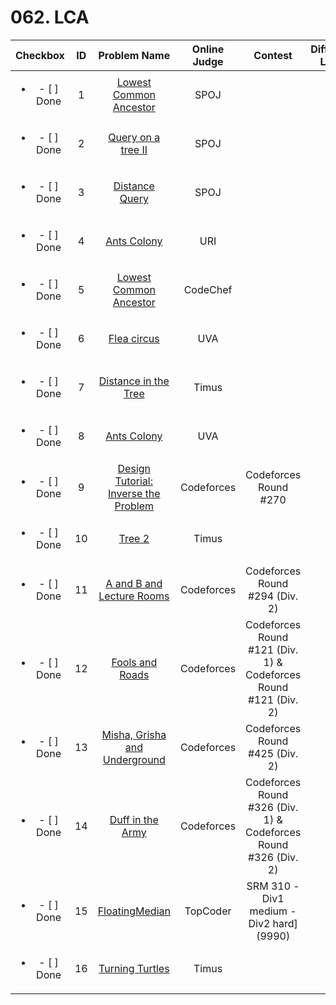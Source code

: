 # 062. LCA


| Checkbox | ID | Problem Name|Online Judge|Contest|Difficulty Level|
|:---:|:---:|:---:|:---:|:---:|:---:|
|<ul><li>- [ ] Done</li></ul>|1|[Lowest Common Ancestor](http://www.spoj.com/problems/LCA/)|SPOJ||1|
|<ul><li>- [ ] Done</li></ul>|2|[Query on a tree II](http://www.spoj.com/problems/QTREE2/)|SPOJ||1|
|<ul><li>- [ ] Done</li></ul>|3|[Distance Query](http://www.spoj.com/problems/DISQUERY/)|SPOJ||2|
|<ul><li>- [ ] Done</li></ul>|4|[Ants Colony](https://www.urionlinejudge.com.br/judge/en/problems/view/1135)|URI||3|
|<ul><li>- [ ] Done</li></ul>|5|[Lowest Common Ancestor](http://www.codechef.com/problems/TALCA)|CodeChef||3|
|<ul><li>- [ ] Done</li></ul>|6|[Flea circus](https://uva.onlinejudge.org/index.php?option=onlinejudge&page=show_problem&problem=1879)|UVA||3|
|<ul><li>- [ ] Done</li></ul>|7|[Distance in the Tree](http://acm.timus.ru/problem.aspx?space=1&num=1471)|Timus||3|
|<ul><li>- [ ] Done</li></ul>|8|[Ants Colony](https://uva.onlinejudge.org/index.php?option=onlinejudge&page=show_problem&problem=3390)|UVA||3|
|<ul><li>- [ ] Done</li></ul>|9|[Design Tutorial: Inverse the Problem](http://codeforces.com/problemset/problem/472/D)|Codeforces|Codeforces Round #270|4|
|<ul><li>- [ ] Done</li></ul>|10|[Tree 2](http://acm.timus.ru/problem.aspx?space=1&num=1752)|Timus||4|
|<ul><li>- [ ] Done</li></ul>|11|[A and B and Lecture Rooms](http://codeforces.com/problemset/problem/519/E)|Codeforces|Codeforces Round #294 (Div. 2)|4|
|<ul><li>- [ ] Done</li></ul>|12|[Fools and Roads](http://codeforces.com/problemset/problem/191/C)|Codeforces|Codeforces Round #121 (Div. 1) & Codeforces Round #121 (Div. 2)|4|
|<ul><li>- [ ] Done</li></ul>|13|[Misha, Grisha and Underground](http://codeforces.com/problemset/problem/832/D)|Codeforces|Codeforces Round #425 (Div. 2)|5|
|<ul><li>- [ ] Done</li></ul>|14|[Duff in the Army](http://codeforces.com/problemset/problem/587/C)|Codeforces|Codeforces Round #326 (Div. 1) & Codeforces Round #326 (Div. 2)|5|
|<ul><li>- [ ] Done</li></ul>|15|[FloatingMedian](http://community.topcoder.com/stat?c=problem_statement&pm=6551)|TopCoder|SRM 310 - Div1 medium - Div2 hard] (9990)|6|
|<ul><li>- [ ] Done</li></ul>|16|[Turning Turtles](http://acm.timus.ru/problem.aspx?space=1&num=1699)|Timus||7|
